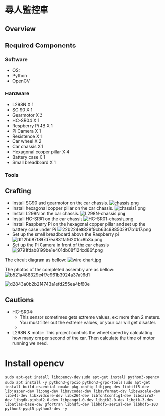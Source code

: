 # 尋人監控車

## Overview

## Required Components
### Software
- OS: 
- Python
- OpenCV
### Hardware
- L298N X 1
- SG 90 X 1
- Gearmotor X 2
- HC-SR04 X 1
- Respberry Pi 4B X 1
- Pi Camera X 1
- Resistence X 1
- Car wheel X 2
- Car chassis X 1
- Hexagonal copper pillar X 4
- Battery case X 1
- Small breadboard X 1
### Tools

## Crafting
- Install SG90 and gearmotor on the car chassis.
![chassis.png](https://github.com/gitmich/monitor-cart/assets/4426184/1d6a60d8-ed4d-4ac3-9247-b90acd6123a0)
- Install hexagonal copper pillar on the car chassis.
![chassis1.png](https://github.com/gitmich/monitor-cart/assets/4426184/6fd3e41d-f73c-428d-8731-e19479a337a1)
- Install L298N on the car chassis.
![L298N-chassis.png](https://github.com/gitmich/monitor-cart/assets/4426184/e8945292-9b4a-4d1c-b275-e35d6b259792)
- Install HC-SR01 on the car chassis
![HC-SR01-chassis.png](https://github.com/gitmich/monitor-cart/assets/4426184/e96406a4-c765-47a5-9bd5-87505596c3ad)
- Install Raspberry Pi on the hexagonal copper pillar and set up the battery case under Pi
![22b224e9829f9cb63c988503917b1b17.png](https://github.com/gitmich/monitor-cart/assets/4426184/87d89c84-1636-4706-858d-ec46844a4942)
- Set up the small breadboard above the Raspberry pi
![df12bb87f897d7ea831faf6201cc8b3a.png](https://github.com/gitmich/monitor-cart/assets/4426184/ec5ccb66-8767-44e9-ae87-427fec3dc170)
- Set up the Pi Camera in front of the car chassis
![9791fdab8199be1e401db08f124cd86f.png](https://github.com/gitmich/monitor-cart/assets/4426184/3ae59e9c-2930-4624-bbee-e7f73cc9678b)

The circuit diagram as bellow:
![wire-chart.jpg](https://github.com/gitmich/monitor-cart/assets/4426184/46612d9f-4486-4073-b1c9-cc6325b57425)

The photos of the completed assembly are as bellow:
![b521a488329e4f7c961b3924a37a96d1](https://github.com/gitmich/monitor-cart/assets/4426184/34ee4fa1-ae28-4e11-b2c9-dcc575645600)


![d2843a0b2b214743a1efd255ea4bf60e](https://github.com/gitmich/monitor-cart/assets/4426184/b234f590-e84d-4d57-a73e-2f10afd6f143)

## Cautions
- HC-SR04: 
	- This sensor sometimes gets extreme values, ex: more than 2 meters. You must filter out the extreme values, or your car will get disaster.
	- 
- L298N & motor: This project controls the wheel speed by calculating how many cm per second of the car. Then calculate the time of motor running we need.

# Install opencv
`sudo apt-get install libopencv-dev`
`sudo apt-get install python3-opencv`
`sudo apt install -y python3-grpcio python3-grpc-tools`
`sudo apt-get install build-essential cmake pkg-config libjpeg-dev libtiff5-dev libjasper-dev libpng-dev libavcodec-dev libavformat-dev libswscale-dev libv4l-dev libxvidcore-dev libx264-dev libfontconfig1-dev libcairo2-dev libgdk-pixbuf2.0-dev libpango1.0-dev libgtk2.0-dev libgtk-3-dev libatlas-base-dev gfortran libhdf5-dev libhdf5-serial-dev libhdf5-103 python3-pyqt5 python3-dev -y
`

